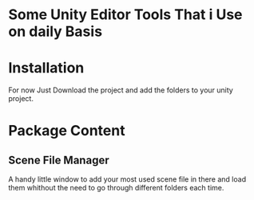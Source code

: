 # Some Unity Editor Tools That i Use on daily Basis
# Installation
For now Just Download the project and add the folders to your unity project.

# Package Content
## Scene File Manager
A handy little window to add your most used scene file in there and load them whithout the need to go through different folders each time.
